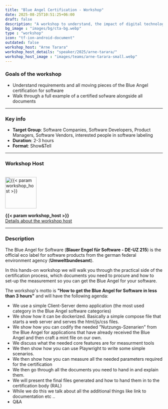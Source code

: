 ```yaml
---
title: "Blue Angel Certification - Workshop"
date: 2025-08-25T10:51:25+06:00
draft: false
description: "A workshop to understand, the impact of digital technologies on the environment and how to reduce it."
bg_image : "images/bg/cta-bg.webp"
type : "workshop"
icon: "tf-ion-android-document"
outdated: false
workshop_host: "Arne Tarara"
workshop_host_details: "speaker/2025/arne-tarara/"
workshop_host_image : "images/teams/arne-tarara-small.webp"
---
```


### Goals of the workshop

- Understand requirements and all moving pieces of the Blue Angel certification for software
- Walk through a full example of a certified sofware alongside all documents

---


### Key info
- **Target Group**: Software Companies, Software Developers, Product Managers, Software Vendors, interested people in software labeling
- **Duration**: 2-3 hours
- **Format**: Show&Tell
---

### Workshop Host
<br>
<img src="/{{< param workshop_host_image >}}" alt="{{< param workshop_host >}}" class="img-fluid rounded-circle" style="width: 100px;" loading="lazy">
<p>
    <b class="mb-0 mt-3">{{< param workshop_host >}}</b><br>
    <u><a href="/{{< param workshop_host_details >}}">Details about the workshop host</a></u>
</p>

---

### Description
The Blue Angel for Software (**Blauer Engel für Software - DE-UZ 215**) is the official eco label for software products from the german federal environment agency (**Umweltbundesamt**).

In this hands-on workshop we will walk you through the practical side of the certification process, which documents you need to procure and how to set-up the measurement so you can get the Blue Angel for your software.

The workshop's motto is **"How to get the Blue Angel for Software in less than 3 hours"** and will have the following agenda:

- We use a simple Client-Server demo application (the most used category in the Blue Angel software categories)
- We show how it can be dockerized. Basically a simple compose file that starts a web server and serves the html/js/css files.
- We show how you can codify the needed "Nutzungs-Szenarien" from the Blue Angel for applications that have already received the Blue Angel and then craft a mint file on our own.
- We discuss what the needed core features are for measurment tools
- We then show how you can use Playwright to write some simple scenarios.
- We then show how you can measure all the needed parameters required for the certification
- We then go through all the documents you need to hand in and explain them.
- We will present the final files generated and how to hand them in to the certification body (RAL)
- While we do this we talk about all the additional things like link to documentation etc ..
- Q&A


